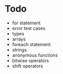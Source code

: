 # Todo
* for statement
* error test cases
* types
* arrays
* foreach statement
* strings
* anonymous functions
* bitwise operators
* shift operators